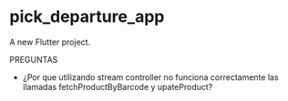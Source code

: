 # pick_departure_app

A new Flutter project.






PREGUNTAS

 - ¿Por que utilizando stream controller no funciona correctamente las llamadas fetchProductByBarcode y upateProduct?
